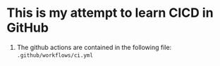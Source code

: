 # This is my attempt to learn CICD in GitHub

1. The github actions are contained in the following file:
`.github/workflows/ci.yml`
